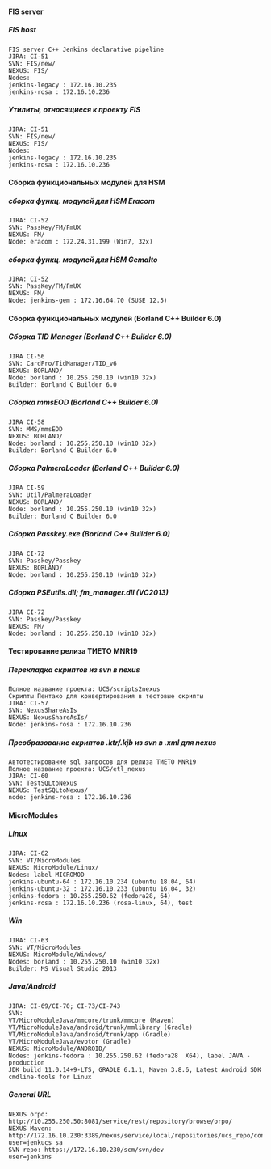 #### FIS server
##### FIS host
```
FIS server C++ Jenkins declarative pipeline
JIRA: CI-51
SVN: FIS/new/
NEXUS: FIS/
Nodes:
jenkins-legacy : 172.16.10.235
jenkins-rosa : 172.16.10.236
```
##### Утилиты, относящиеся к проекту FIS
```
JIRA: CI-51
SVN: FIS/new/
NEXUS: FIS/
Nodes:
jenkins-legacy : 172.16.10.235
jenkins-rosa : 172.16.10.236
```
#### Сборка функциональных модулей для HSM
##### сборка функц. модулей для HSM Eracom
```
JIRA: CI-52
SVN: PassKey/FM/FmUX
NEXUS: FM/
Node: eracom : 172.24.31.199 (Win7, 32x)
```
##### сборка функц. модулей для HSM Gemalto
```
JIRA: CI-52
SVN: PassKey/FM/FmUX
NEXUS: FM/
Node: jenkins-gem : 172.16.64.70 (SUSE 12.5)
```
#### Сборка функциональных модулей (Borland C++ Builder 6.0)
##### Cборка TID Manager (Borland C++ Builder 6.0)
```
JIRA CI-56
SVN: CardPro/TidManager/TID_v6
NEXUS: BORLAND/
Node: borland : 10.255.250.10 (win10 32x)
Builder: Borland C Builder 6.0
```
##### Cборка mmsEOD (Borland C++ Builder 6.0)
```
JIRA CI-58
SVN: MMS/mmsEOD
NEXUS: BORLAND/
Node: borland : 10.255.250.10 (win10 32x)
Builder: Borland C Builder 6.0
```
##### Cборка PalmeraLoader (Borland C++ Builder 6.0)
```
JIRA CI-59
SVN: Util/PalmeraLoader
NEXUS: BORLAND/
Node: borland : 10.255.250.10 (win10 32x)
Builder: Borland C Builder 6.0
```
##### Cборка Passkey.exe (Borland C++ Builder 6.0)
```
JIRA CI-72
SVN: Passkey/Passkey
NEXUS: BORLAND/
Node: borland : 10.255.250.10 (win10 32x)
```
##### Cборка PSEutils.dll; fm_manager.dll (VC2013)
```
JIRA CI-72
SVN: Passkey/Passkey
NEXUS: FM/
Node: borland : 10.255.250.10 (win10 32x)
```
#### Тестирование релиза ТИЕТО MNR19
##### Перекладка скриптов из svn в nexus
```
Полное название проекта: UCS/scripts2nexus
Скрипты Пентахо для конвертирования в тестовые скрипты
JIRA: CI-57
SVN: NexusShareAsIs
NEXUS: NexusShareAsIs/
Node: jenkins-rosa : 172.16.10.236
```
##### Преобразование скриптов .ktr/.kjb из svn в .xml для nexus
```
Автотестирование sql запросов для релиза ТИЕТО MNR19
Полное название проекта: UCS/etl_nexus
JIRA: CI-60
SVN: TestSQLtoNexus
NEXUS: TestSQLtoNexus/
node: jenkins-rosa : 172.16.10.236
```
#### MicroModules
##### Linux
```
JIRA: CI-62
SVN: VT/MicroModules
NEXUS: MicroModule/Linux/
Nodes: label MICROMOD
jenkins-ubuntu-64 : 172.16.10.234 (ubuntu 18.04, 64)
jenkins-ubuntu-32 : 172.16.10.233 (ubuntu 16.04, 32)
jenkins-fedora : 10.255.250.62 (fedora28, 64)
jenkins-rosa : 172.16.10.236 (rosa-linux, 64), test
```
##### Win
```
JIRA: CI-63
SVN: VT/MicroModules
NEXUS: MicroModule/Windows/
Nodes: borland : 10.255.250.10 (win10 32x)
Builder: MS Visual Studio 2013
```
##### Java/Android
```
JIRA: CI-69/CI-70; CI-73/CI-743
SVN:
VT/MicroModuleJava/mmcore/trunk/mmcore (Maven)
VT/MicroModuleJava/android/trunk/mmlibrary (Gradle)
VT/MicroModuleJava/android/trunk/app (Gradle)
VT/MicroModuleJava/evotor (Gradle)
NEXUS: MicroModule/ANDROID/
Nodes: jenkins-fedora : 10.255.250.62 (fedora28  X64), label JAVA - production
JDK build 11.0.14+9-LTS, GRADLE 6.1.1, Maven 3.8.6, Latest Android SDK cmdline-tools for Linux
```
##### General URL
```
NEXUS orpo: http://10.255.250.50:8081/service/rest/repository/browse/orpo/
NEXUS Maven: http://172.16.10.230:3389/nexus/service/local/repositories/ucs_repo/content
user=jenkucs_sa
SVN repo: https://172.16.10.230/scm/svn/dev
user=jenkins
```